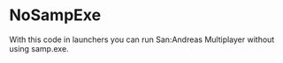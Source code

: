 # NoSampExe
With this code in launchers you can run San:Andreas Multiplayer without using samp.exe.
